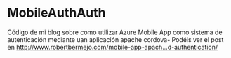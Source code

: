 # MobileAuthAuth
Código de mi blog sobre como utilizar Azure Mobile App como sistema de autenticación mediante uan aplicación apache cordova-
Podéis ver el post en  http://www.robertbermejo.com/mobile-app-apach…d-authentication/ 
